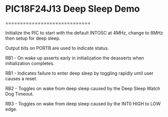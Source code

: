 # PIC18F24J13 Deep Sleep Demo
=============================

Initialize the PIC to start with the default INTOSC at 4MHz, change to 8MHz then setup for deep sleep.

Output bits on PORTB are used to indicate status.

RB1 - On wake up asserts early in initialization the deasserts when initialization completes.

RB1 - Indicates failure to enter deep sleep by toggling rapidly until user causes a reset.

RB2 - Toggles on wake from deep sleep caused by the Deep Sleep Watch Dog Timeout.

RB3 - Toggles on wake from deep sleep caused by the INT0 HIGH to LOW edge.
